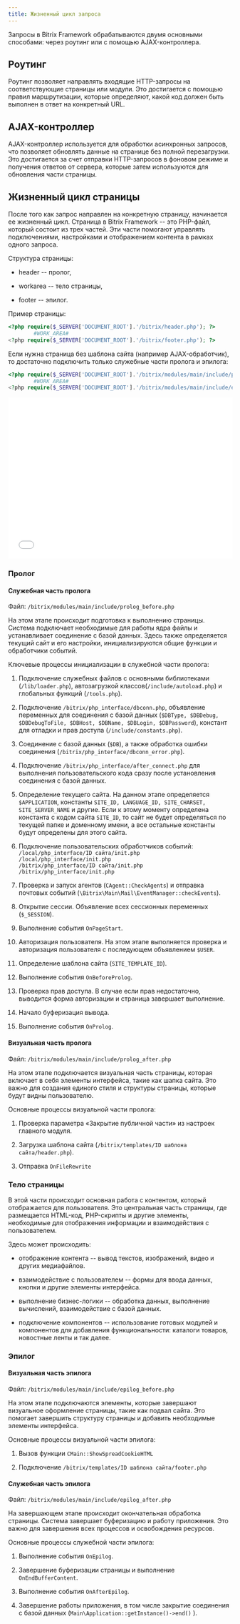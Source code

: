 ```yaml
---
title: Жизненный цикл запроса
---
```


Запросы в Bitrix Framework обрабатываются двумя основными способами: через роутинг или с помощью AJAX-контроллера.

## Роутинг

Роутинг позволяет направлять входящие HTTP-запросы на соответствующие страницы или модули. Это достигается с помощью правил маршрутизации, которые определяют, какой код должен быть выполнен в ответ на конкретный URL.

## AJAX-контроллер

AJAX-контроллер используется для обработки асинхронных запросов, что позволяет обновлять данные на странице без полной перезагрузки. Это достигается за счет отправки HTTP-запросов в фоновом режиме и получения ответов от сервера, которые затем используются для обновления части страницы.

## Жизненный цикл страницы

После того как запрос направлен на конкретную страницу, начинается ее жизненный цикл. Страница в Bitrix Framework -- это PHP-файл, который состоит из трех частей. Эти части помогают управлять подключениями, настройками и отображением контента в рамках одного запроса.

Структура страницы:

-  header -- пролог,

-  workarea -- тело страницы,

-  footer -- эпилог.

Пример страницы:

```php
<?php require($_SERVER['DOCUMENT_ROOT'].'/bitrix/header.php'); ?>
        #WORK_AREA#
<?php require($_SERVER['DOCUMENT_ROOT'].'/bitrix/footer.php'); ?>
```

Если нужна страница без шаблона сайта (например AJAX-обработчик), то достаточно подключить только служебные части пролога и эпилога:

```php
<?php require($_SERVER['DOCUMENT_ROOT'].'/bitrix/modules/main/include/prolog_before.php'); ?>
        #WORK_AREA#
<?php require($_SERVER['DOCUMENT_ROOT'].'/bitrix/modules/main/include/epilog_after.php'); ?>
```

<iframe src="/pages/framework/request-lifecycle.svg" width="100%" height="361px" style="border:none;"></iframe>

### Пролог

#### Служебная часть пролога

Файл: `/bitrix/modules/main/include/prolog_before.php`

На этом этапе происходит подготовка к выполнению страницы. Система подключает необходимые для работы ядра файлы и устанавливает соединение с базой данных. Здесь также определяется текущий сайт и его настройки, инициализируются общие функции и обработчики событий.

Ключевые процессы инициализации в служебной части пролога:

1. Подключение служебных файлов с основными библиотеками (`/lib/loader.php`), автозагрузкой классов(`/include/autoload.php`) и глобальных функций (`/tools.php`).

2. Подключение `/bitrix/php_interface/dbconn.php`, объявление переменных для соединения с базой данных (`$DBType, $DBDebug, $DBDebugToFile, $DBHost, $DBName, $DBLogin, $DBPassword`), констант для отладки и прав доступа (`/include/constants.php`).

3. Соединение с базой данных (`$DB`), а также обработка ошибки соединения (`/bitrix/php_interface/dbconn_error.php`).

4. Подключение `/bitrix/php_interface/after_connect.php` для выполнения пользовательского кода сразу после установления соединения с базой данных.

5. Определение текущего сайта. На данном этапе определяется `$APPLICATION`, константы `SITE_ID, LANGUAGE_ID, SITE_CHARSET, SITE_SERVER_NAME` и другие. Если к этому моменту определена константа с кодом сайта `SITE_ID`, то сайт не будет определяться по текущей папке и доменному имени, а все остальные константы будут определены для этого сайта.

6. Подключение пользовательских обработчиков событий:\
   `/local/php_interface/ID сайта/init.php`\
   `/local/php_interface/init.php`\
   `/bitrix/php_interface/ID сайта/init.php`\
   `/bitrix/php_interface/init.php`

7. Проверка и запуск агентов (`CAgent::CheckAgents`) и отправка почтовых событий (`\Bitrix\Main\Mail\EventManager::checkEvents`).

8. Открытие сессии. Объявление всех сессионных переменных (`$_SESSION`).

9. Выполнение события  `OnPageStart`.

10. Авторизация пользователя. На этом этапе выполняется проверка и авторизация пользователя с последующем объявлением `$USER`.

11. Определение шаблона сайта (`SITE_TEMPLATE_ID`).

12. Выполнение события `OnBeforeProlog`.

13. Проверка прав доступа. В случае если прав недостаточно, выводится форма авторизации и страница завершает выполнение.

14. Начало буферизация вывода.

15. Выполнение события `OnProlog`.

#### Визуальная часть пролога

Файл: `/bitrix/modules/main/include/prolog_after.php`

На этом этапе подключается визуальная часть страницы, которая включает в себя элементы интерфейса, такие как шапка сайта. Это важно для создания единого стиля и структуры страницы, которые будут видны пользователю.

Основные процессы визуальной части пролога:

1. Проверка параметра «Закрытие публичной части» из настроек главного модуля.

2. Загрузка шаблона сайта (`/bitrix/templates/ID шаблона сайта/header.php`).

3. Отправка `OnFileRewrite`

### Тело страницы

В этой части происходит основная работа с контентом, который отображается  для пользователя. Это центральная часть страницы, где размещается HTML-код, PHP-скрипты и другие элементы, необходимые для отображения информации и взаимодействия с пользователем.

Здесь может происходить:

-  отображение контента -- вывод текстов, изображений, видео и других медиафайлов.

-  взаимодействие с пользователем -- формы для ввода данных, кнопки и другие элементы интерфейса.

-  выполнение бизнес-логики -- обработка данных, выполнение вычислений, взаимодействие с базой данных.

-  подключение компонентов -- использование готовых модулей и компонентов для добавления функциональности: каталоги товаров, новостные ленты и так далее.

### Эпилог

#### Визуальная часть эпилога

Файл: `/bitrix/modules/main/include/epilog_before.php`

На этом этапе подключаются элементы, которые завершают визуальное оформление страницы, такие как подвал сайта. Это помогает завершить структуру страницы и добавить необходимые элементы интерфейса.

Основные процессы визуальной части эпилога:

1. Вызов функции `CMain::ShowSpreadCookieHTML`

2. Подключение `/bitrix/templates/ID шаблона сайта/footer.php`

#### Служебная часть эпилога

Файл: `/bitrix/modules/main/include/epilog_after.php`

На завершающем этапе происходит окончательная обработка страницы. Система завершает буферизацию и работу приложения. Это важно для завершения всех процессов и освобождения ресурсов.

Основные процессы служебной части эпилога:

1. Выполнение события `OnEpilog`.

2. Завершение буферизации страницы и выполнение `OnEndBufferContent`.

3. Выполнение события `OnAfterEpilog`.

4. Завершение работы приложения, в том числе закрытие соединения с базой данных (`Main\Application::getInstance()->end()` ).

#### 